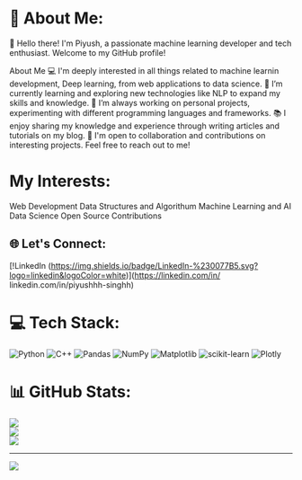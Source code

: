 # 💫 About Me:
👋 Hello there! I'm Piyush, a passionate machine learning developer and tech enthusiast. Welcome to my GitHub profile!

About Me
💻 I'm deeply interested in all things related to machine learnin development, Deep learning, from web applications to data science.
🌱 I’m currently learning and exploring new technologies like NLP to expand my skills and knowledge.
🔭 I’m always working on personal projects, experimenting with different programming languages and frameworks.
📚 I enjoy sharing my knowledge and experience through writing articles and tutorials on my blog.
🤝 I'm open to collaboration and contributions on interesting projects. Feel free to reach out to me!

# My Interests: 
Web Development
Data Structures and Algorithum
Machine Learning and AI 
Data Science
Open Source Contributions

## 🌐 Let's Connect:
[!LinkedIn (https://img.shields.io/badge/LinkedIn-%230077B5.svg?logo=linkedin&logoColor=white)](https://linkedin.com/in/ linkedin.com/in/piyushhh-singhh) 


# 💻 Tech Stack:
![Python](https://img.shields.io/badge/python-3670A0?style=for-the-badge&logo=python&logoColor=ffdd54) ![C++](https://img.shields.io/badge/c++-%2300599C.svg?style=for-the-badge&logo=c%2B%2B&logoColor=white) ![Pandas](https://img.shields.io/badge/pandas-%23150458.svg?style=for-the-badge&logo=pandas&logoColor=white) ![NumPy](https://img.shields.io/badge/numpy-%23013243.svg?style=for-the-badge&logo=numpy&logoColor=white) ![Matplotlib](https://img.shields.io/badge/Matplotlib-%23ffffff.svg?style=for-the-badge&logo=Matplotlib&logoColor=black) ![scikit-learn](https://img.shields.io/badge/scikit--learn-%23F7931E.svg?style=for-the-badge&logo=scikit-learn&logoColor=white) ![Plotly](https://img.shields.io/badge/Plotly-%233F4F75.svg?style=for-the-badge&logo=plotly&logoColor=white)
# 📊 GitHub Stats:
![](https://github-readme-stats.vercel.app/api?username=codewithpiyushh&theme=dark&hide_border=false&include_all_commits=false&count_private=false)<br/>
![](https://github-readme-streak-stats.herokuapp.com/?user=codewithpiyushh&theme=dark&hide_border=false)<br/>
![](https://github-readme-stats.vercel.app/api/top-langs/?username=codewithpiyushh&theme=dark&hide_border=false&include_all_commits=false&count_private=false&layout=compact)

---
[![](https://visitcount.itsvg.in/api?id=codewithpiyushh&icon=0&color=0)](https://visitcount.itsvg.in)

<!-- Proudly created with GPRM ( https://gprm.itsvg.in ) -->
